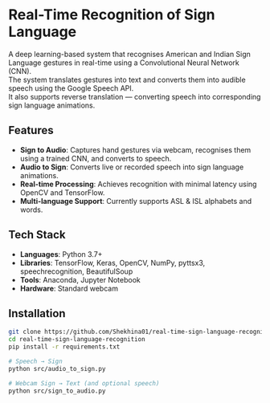 # Real-Time Recognition of Sign Language

A deep learning-based system that recognises American and Indian Sign Language gestures in real-time using a Convolutional Neural Network (CNN).  
The system translates gestures into text and converts them into audible speech using the Google Speech API.  
It also supports reverse translation — converting speech into corresponding sign language animations.

## Features
- **Sign to Audio**: Captures hand gestures via webcam, recognises them using a trained CNN, and converts to speech.
- **Audio to Sign**: Converts live or recorded speech into sign language animations.
- **Real-time Processing**: Achieves recognition with minimal latency using OpenCV and TensorFlow.
- **Multi-language Support**: Currently supports ASL & ISL alphabets and words.

## Tech Stack
- **Languages**: Python 3.7+
- **Libraries**: TensorFlow, Keras, OpenCV, NumPy, pyttsx3, speechrecognition, BeautifulSoup
- **Tools**: Anaconda, Jupyter Notebook
- **Hardware**: Standard webcam

## Installation
```bash
git clone https://github.com/Shekhina01/real-time-sign-language-recognition.git
cd real-time-sign-language-recognition
pip install -r requirements.txt

# Speech → Sign
python src/audio_to_sign.py

# Webcam Sign → Text (and optional speech)
python src/sign_to_audio.py
